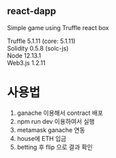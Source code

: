 ## react-dapp
Simple game using Truffle react box

Truffle 5.1.11 (core: 5.1.11)  
Solidity 0.5.8 (solc-js)  
Node 12.13.1  
Web3.js 1.2.11

# 사용법
1. ganache 이용해서 contract 배포
2. npm run dev 이용하여서 실행
3. metamask ganache 연동
4. house에 ETH 입금
5. betting 후 flip 으로 결과 확인

